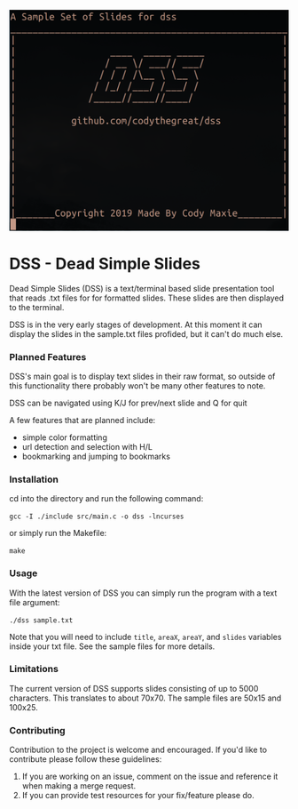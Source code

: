 ![](DSS.png)

# DSS - Dead Simple Slides

Dead Simple Slides (DSS) is a text/terminal based slide presentation tool that reads .txt files for for formatted slides. These slides are then displayed to the terminal.

DSS is in the very early stages of development. At this moment it can display the slides in the sample.txt files profided, but it can't do much else. 

### Planned Features

DSS's main goal is to display text slides in their raw format, so outside of this functionality there probably won't be many other features to note.

DSS can be navigated using K/J for prev/next slide and Q for quit

A few features that are planned include:
+ simple color formatting
+ url detection and selection with H/L
+ bookmarking and jumping to bookmarks 

### Installation

cd into the directory and run the following command:

`gcc -I ./include src/main.c -o dss -lncurses`

or simply run the Makefile:

`make`

### Usage

With the latest version of DSS you can simply run the program with a text file argument:

`./dss sample.txt`

Note that you will need to include `title`, `areaX`, `areaY`, and `slides` variables inside your txt file. See the sample files for more details.

### Limitations

The current version of DSS supports slides consisting of up to 5000 characters. This translates to about 70x70. The sample files are 50x15 and 100x25.

### Contributing

Contribution to the project is welcome and encouraged. If you'd like to contribute please follow these guidelines:
1. If you are working on an issue, comment on the issue and reference it when making a merge request.
2. If you can provide test resources for your fix/feature please do.
